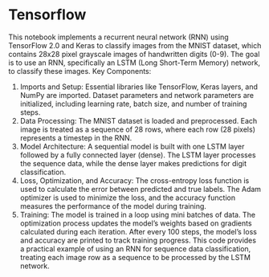 # Tensorflow
This notebook implements a recurrent neural network (RNN) using TensorFlow 2.0 and Keras to classify images from the MNIST dataset, which contains 28x28 pixel grayscale images of handwritten digits (0-9). The goal is to use an RNN, specifically an LSTM (Long Short-Term Memory) network, to classify these images.
Key Components:
1.	Imports and Setup: Essential libraries like TensorFlow, Keras layers, and NumPy are imported. Dataset parameters and network parameters are initialized, including learning rate, batch size, and number of training steps.
2.	Data Processing: The MNIST dataset is loaded and preprocessed. Each image is treated as a sequence of 28 rows, where each row (28 pixels) represents a timestep in the RNN.
3.	Model Architecture: A sequential model is built with one LSTM layer followed by a fully connected layer (dense). The LSTM layer processes the sequence data, while the dense layer makes predictions for digit classification.
4.	Loss, Optimization, and Accuracy: The cross-entropy loss function is used to calculate the error between predicted and true labels. The Adam optimizer is used to minimize the loss, and the accuracy function measures the performance of the model during training.
5.	Training: The model is trained in a loop using mini batches of data. The optimization process updates the model’s weights based on gradients calculated during each iteration. After every 100 steps, the model’s loss and accuracy are printed to track training progress.
This code provides a practical example of using an RNN for sequence data classification, treating each image row as a sequence to be processed by the LSTM network.
